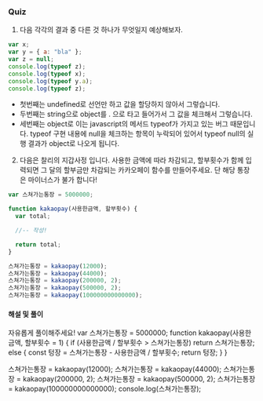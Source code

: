 ### Quiz

1. 다음 각각의 결과 중 다른 것 하나가 무엇일지 예상해보자.

```javascript
var x;
var y = { a: "bla" };
var z = null;
console.log(typeof z);
console.log(typeof x);
console.log(typeof y.a);
console.log(typeof z);
```

- 첫번째는 undefined로 선언만 하고 값을 할당하지 않아서 그렇습니다.
- 두번째는 string으로 object를 . 으로 타고 들어가서 그 값을 체크해서 그렇습니다.
- 세번째는 object로 이는 javascript의 메서드 typeof가 가지고 있는 버그 때문입니다. typeof 구현 내용에 null을 체크하는 항목이 누락되어 있어서 typeof null의 실행 결과가 object로 나오게 됩니다.

2. 다음은 찰리의 지갑사정 입니다. 사용한 금액에 따라 차감되고, 할부횟수가 함께 입력되면 그 달의 할부금만 차감되는 카카오페이 함수를 만들어주세요. 단 해당 통장은 마이너스가 불가 합니다!

```javascript
var 스쳐가는통장 = 5000000;

function kakaopay(사용한금액, 할부횟수) {
  var total;

  //-- 작성!

  return total;
}

스쳐가는통장 = kakaopay(12000);
스쳐가는통장 = kakaopay(44000);
스쳐가는통장 = kakaopay(200000, 2);
스쳐가는통장 = kakaopay(500000, 2);
스쳐가는통장 = kakaopay(100000000000000);
```

#### 해설 및 풀이

자유롭게 풀이해주세요!
var 스쳐가는통장 = 5000000;
function kakaopay(사용한금액, 할부횟수 = 1) {
if (사용한금액 / 할부횟수 > 스쳐가는통장) return 스쳐가는통장;
else {
const 텅장 = 스쳐가는통장 - 사용한금액 / 할부횟수;
return 텅장;
}
}

스쳐가는통장 = kakaopay(12000);
스쳐가는통장 = kakaopay(44000);
스쳐가는통장 = kakaopay(200000, 2);
스쳐가는통장 = kakaopay(500000, 2);
스쳐가는통장 = kakaopay(100000000000000);
console.log(스쳐가는통장);

